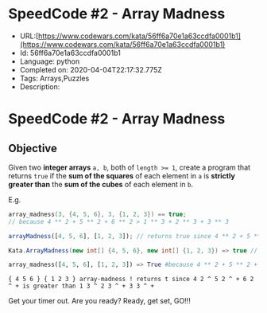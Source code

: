 # SpeedCode #2 - Array Madness

 - URL:[https://www.codewars.com/kata/56ff6a70e1a63ccdfa0001b1](https://www.codewars.com/kata/56ff6a70e1a63ccdfa0001b1)
 - Id: 56ff6a70e1a63ccdfa0001b1
 - Language: python
 - Completed on: 2020-04-04T22:17:32.775Z
 - Tags: Arrays,Puzzles
 - Description:
# SpeedCode #2 - Array Madness

## Objective

Given two **integer arrays** ```a, b```, both of ```length >= 1```, create a program that returns ```true``` if the **sum of the squares** of each element in ```a``` is **strictly greater than** the **sum of the cubes** of each element in ```b```.

E.g.
```c
array_madness(3, {4, 5, 6}, 3, {1, 2, 3}) == true;
// because 4 ** 2 + 5 ** 2 + 6 ** 2 > 1 ** 3 + 2 ** 3 + 3 ** 3
```
```javascript
arrayMadness([4, 5, 6], [1, 2, 3]); // returns true since 4 ** 2 + 5 ** 2 + 6 ** 2 > 1 ** 3 + 2 ** 3 + 3 ** 3
```
```csharp
Kata.ArrayMadness(new int[] {4, 5, 6}, new int[] {1, 2, 3}) => true // because 4 ** 2 + 5 ** 2 + 6 ** 2 > 1 ** 3 + 2 ** 3 + 3 ** 3
```
```python
array_madness([4, 5, 6], [1, 2, 3]) => True #because 4 ** 2 + 5 ** 2 + 6 ** 2 > 1 ** 3 + 2 ** 3 + 3 ** 3
```
```factor
{ 4 5 6 } { 1 2 3 } array-madness ! returns t since 4 2 ^ 5 2 ^ + 6 2 ^ + is greater than 1 3 ^ 2 3 ^ + 3 3 ^ +
```
Get your timer out.  Are you ready?  Ready, get set, GO!!!
